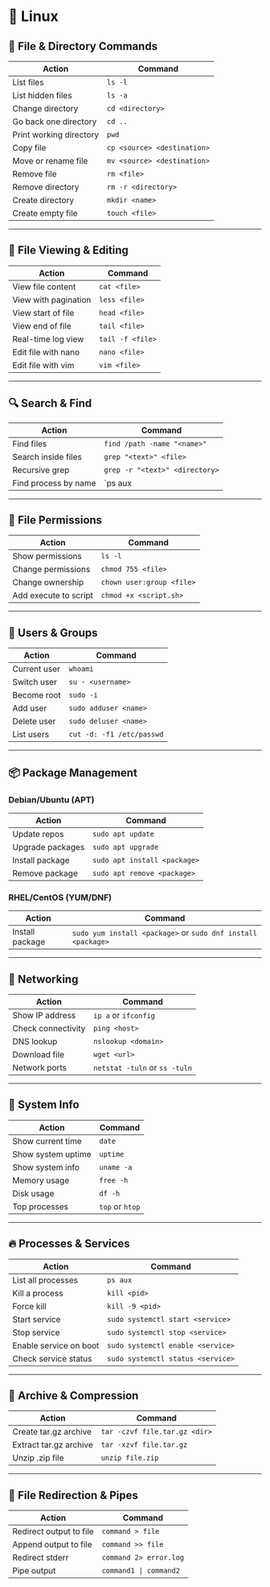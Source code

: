 # 🐧 Linux

## 📁 File & Directory Commands

| Action                  | Command                     |
| ----------------------- | --------------------------- |
| List files              | `ls -l`                     |
| List hidden files       | `ls -a`                     |
| Change directory        | `cd <directory>`            |
| Go back one directory   | `cd ..`                     |
| Print working directory | `pwd`                       |
| Copy file               | `cp <source> <destination>` |
| Move or rename file     | `mv <source> <destination>` |
| Remove file             | `rm <file>`                 |
| Remove directory        | `rm -r <directory>`         |
| Create directory        | `mkdir <name>`              |
| Create empty file       | `touch <file>`              |

---

## 📄 File Viewing & Editing

| Action               | Command          |
| -------------------- | ---------------- |
| View file content    | `cat <file>`     |
| View with pagination | `less <file>`    |
| View start of file   | `head <file>`    |
| View end of file     | `tail <file>`    |
| Real-time log view   | `tail -f <file>` |
| Edit file with nano  | `nano <file>`    |
| Edit file with vim   | `vim <file>`     |

---

## 🔍 Search & Find

| Action               | Command                        |
| -------------------- | ------------------------------ |
| Find files           | `find /path -name "<name>"`    |
| Search inside files  | `grep "<text>" <file>`         |
| Recursive grep       | `grep -r "<text>" <directory>` |
| Find process by name | `ps aux | grep <name>`         |

---

## 🧪 File Permissions

| Action                | Command                   |
| --------------------- | ------------------------- |
| Show permissions      | `ls -l`                   |
| Change permissions    | `chmod 755 <file>`        |
| Change ownership      | `chown user:group <file>` |
| Add execute to script | `chmod +x <script.sh>`    |

---

## 👥 Users & Groups

| Action       | Command                   |
| ------------ | ------------------------- |
| Current user | `whoami`                  |
| Switch user  | `su - <username>`         |
| Become root  | `sudo -i`                 |
| Add user     | `sudo adduser <name>`     |
| Delete user  | `sudo deluser <name>`     |
| List users   | `cut -d: -f1 /etc/passwd` |

---

## 📦 Package Management

### Debian/Ubuntu (APT)
| Action           | Command                      |
| ---------------- | ---------------------------- |
| Update repos     | `sudo apt update`            |
| Upgrade packages | `sudo apt upgrade`           |
| Install package  | `sudo apt install <package>` |
| Remove package   | `sudo apt remove <package>`  |

### RHEL/CentOS (YUM/DNF)
| Action          | Command                                                      |
| --------------- | ------------------------------------------------------------ |
| Install package | `sudo yum install <package>` or `sudo dnf install <package>` |

---

## 📶 Networking

| Action             | Command                       |
| ------------------ | ----------------------------- |
| Show IP address    | `ip a` or `ifconfig`          |
| Check connectivity | `ping <host>`                 |
| DNS lookup         | `nslookup <domain>`           |
| Download file      | `wget <url>`                  |
| Network ports      | `netstat -tuln` or `ss -tuln` |

---

## 🧠 System Info

| Action             | Command         |
| ------------------ | --------------- |
| Show current time  | `date`          |
| Show system uptime | `uptime`        |
| Show system info   | `uname -a`      |
| Memory usage       | `free -h`       |
| Disk usage         | `df -h`         |
| Top processes      | `top` or `htop` |

---

## 🔥 Processes & Services

| Action                 | Command                           |
| ---------------------- | --------------------------------- |
| List all processes     | `ps aux`                          |
| Kill a process         | `kill <pid>`                      |
| Force kill             | `kill -9 <pid>`                   |
| Start service          | `sudo systemctl start <service>`  |
| Stop service           | `sudo systemctl stop <service>`   |
| Enable service on boot | `sudo systemctl enable <service>` |
| Check service status   | `sudo systemctl status <service>` |

---

## 🔁 Archive & Compression

| Action                 | Command                       |
| ---------------------- | ----------------------------- |
| Create tar.gz archive  | `tar -czvf file.tar.gz <dir>` |
| Extract tar.gz archive | `tar -xzvf file.tar.gz`       |
| Unzip .zip file        | `unzip file.zip`              |

---

## 📝 File Redirection & Pipes

| Action                  | Command                |
| ----------------------- | ---------------------- |
| Redirect output to file | `command > file`       |
| Append output to file   | `command >> file`      |
| Redirect stderr         | `command 2> error.log` |
| Pipe output             | `command1 \| command2` |